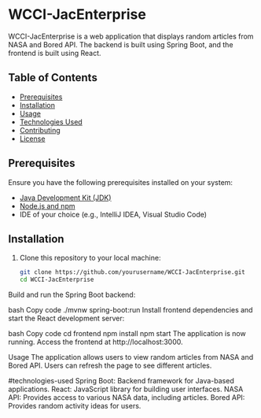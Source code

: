 # WCCI-JacEnterprise

WCCI-JacEnterprise is a web application that displays random articles from NASA and Bored API. The backend is built using Spring Boot, and the frontend is built using React.

## Table of Contents

- [Prerequisites](#prerequisites)
- [Installation](#installation)
- [Usage](#usage)
- [Technologies Used](#technologies-used)
- [Contributing](#contributing)
- [License](#license)

## Prerequisites

Ensure you have the following prerequisites installed on your system:

- [Java Development Kit (JDK)](https://www.oracle.com/java/technologies/javase-downloads.html)
- [Node.js and npm](https://nodejs.org/)
- IDE of your choice (e.g., IntelliJ IDEA, Visual Studio Code)

## Installation

1. Clone this repository to your local machine:

   ```bash
   git clone https://github.com/yourusername/WCCI-JacEnterprise.git
   cd WCCI-JacEnterprise
Build and run the Spring Boot backend:

bash
Copy code
./mvnw spring-boot:run
Install frontend dependencies and start the React development server:

bash
Copy code
cd frontend
npm install
npm start
The application is now running. Access the frontend at http://localhost:3000.

Usage
The application allows users to view random articles from NASA and Bored API. Users can refresh the page to see different articles.

#technologies-used
Spring Boot: Backend framework for Java-based applications.
React: JavaScript library for building user interfaces.
NASA API: Provides access to various NASA data, including articles.
Bored API: Provides random activity ideas for users.
